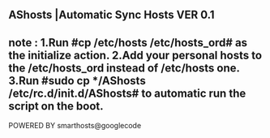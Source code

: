 AShosts  |Automatic Sync Hosts 
VER 0.1  
------------------------------------------------
note :
1.Run #cp /etc/hosts /etc/hosts_ord# as the initialize action.
2.Add your personal hosts to the /etc/hosts_ord instead of /etc/hosts one.
3.Run #sudo cp */AShosts /etc/rc.d/init.d/AShosts# to automatic run the script on the boot.
-----------------------------------------
POWERED BY smarthosts@googlecode
